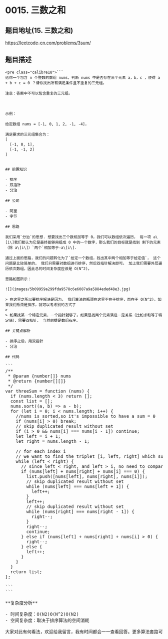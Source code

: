 # 0015. 三数之和

## 题目地址(15. 三数之和)

<https://leetcode-cn.com/problems/3sum/>

## 题目描述

```
<pre class="calibre18">```
给你一个包含 n 个整数的数组 nums，判断 nums 中是否存在三个元素 a，b，c ，使得 a + b + c = 0 ？请你找出所有满足条件且不重复的三元组。

注意：答案中不可以包含重复的三元组。



示例：

给定数组 nums = [-1, 0, 1, 2, -1, -4]，

满足要求的三元组集合为：
[
  [-1, 0, 1],
  [-1, -1, 2]
]

```
```

## 前置知识

- 排序
- 双指针
- 分治

## 公司

- 阿里
- 字节

## 思路

我们采用`分治`的思想. 想要找出三个数相加等于 0，我们可以数组依次遍历， 每一项 a\[i\]我们都认为它是最终能够用组成 0 中的一个数字，那么我们的目标就是找到 剩下的元素（除 a\[i\]）`两个`相加等于-a\[i\].

通过上面的思路，我们的问题转化为了`给定一个数组，找出其中两个相加等于给定值`， 这个问题是比较简单的， 我们只需要对数组进行排序，然后双指针解决即可。 加上我们需要外层遍历依次数组，因此总的时间复杂度应该是 O(N^2)。

思路如图所示：

![](images/5b09959a299fda9578c6e6087a9a5884eded48e3.jpg)

> 在这里之所以要排序解决是因为， 我们算法的瓶颈在这里不在于排序，而在于 O(N^2)，如果我们瓶颈是排序，就可以考虑别的方式了
> 
> 如果找某一个特定元素，一个指针就够了。如果是找两个元素满足一定关系（比如求和等于特定值），需要双指针， 当然前提是数组有序。

## 关键点解析

- 排序之后，用双指针
- 分治

## 代码

```
<pre class="calibre18">```
<span class="hljs-title">/**
 * @param {number[]} nums
 * @return {number[][]}
 */</span>
<span class="hljs-keyword">var</span> threeSum = <span class="hljs-function"><span class="hljs-keyword">function</span> (<span class="hljs-params">nums</span>) </span>{
  <span class="hljs-keyword">if</span> (nums.length < <span class="hljs-params">3</span>) <span class="hljs-keyword">return</span> [];
  <span class="hljs-keyword">const</span> list = [];
  nums.sort((a, b) => a - b);
  <span class="hljs-keyword">for</span> (<span class="hljs-keyword">let</span> i = <span class="hljs-params">0</span>; i < nums.length; i++) {
    <span class="hljs-title">//nums is sorted,so it's impossible to have a sum = 0</span>
    <span class="hljs-keyword">if</span> (nums[i] > <span class="hljs-params">0</span>) <span class="hljs-keyword">break</span>;
    <span class="hljs-title">// skip duplicated result without set</span>
    <span class="hljs-keyword">if</span> (i > <span class="hljs-params">0</span> && nums[i] === nums[i - <span class="hljs-params">1</span>]) <span class="hljs-keyword">continue</span>;
    <span class="hljs-keyword">let</span> left = i + <span class="hljs-params">1</span>;
    <span class="hljs-keyword">let</span> right = nums.length - <span class="hljs-params">1</span>;

    <span class="hljs-title">// for each index i</span>
    <span class="hljs-title">// we want to find the triplet [i, left, right] which sum to 0</span>
    <span class="hljs-keyword">while</span> (left < right) {
      <span class="hljs-title">// since left < right, and left > i, no need to compare i === left and i === right.</span>
      <span class="hljs-keyword">if</span> (nums[left] + nums[right] + nums[i] === <span class="hljs-params">0</span>) {
        list.push([nums[left], nums[right], nums[i]]);
        <span class="hljs-title">// skip duplicated result without set</span>
        <span class="hljs-keyword">while</span> (nums[left] === nums[left + <span class="hljs-params">1</span>]) {
          left++;
        }
        left++;
        <span class="hljs-title">// skip duplicated result without set</span>
        <span class="hljs-keyword">while</span> (nums[right] === nums[right - <span class="hljs-params">1</span>]) {
          right--;
        }
        right--;
        <span class="hljs-keyword">continue</span>;
      } <span class="hljs-keyword">else</span> <span class="hljs-keyword">if</span> (nums[left] + nums[right] + nums[i] > <span class="hljs-params">0</span>) {
        right--;
      } <span class="hljs-keyword">else</span> {
        left++;
      }
    }
  }
  <span class="hljs-keyword">return</span> list;
};

```
```

**复杂度分析**

- 时间复杂度：O(N2)O(N^2)O(N2)
- 空间复杂度：取决于排序算法的空间消耗

大家对此有何看法，欢迎给我留言，我有时间都会一一查看回答。更多算法套路可以访问我的 LeetCode 题解仓库：<https://github.com/azl397985856/leetcode> 。 目前已经 37K star 啦。 大家也可以关注我的公众号《力扣加加》带你啃下算法这块硬骨头。 ![](images/6544564e577c3c2404c48edb29af7e19eb1c2cb9.jpg)
